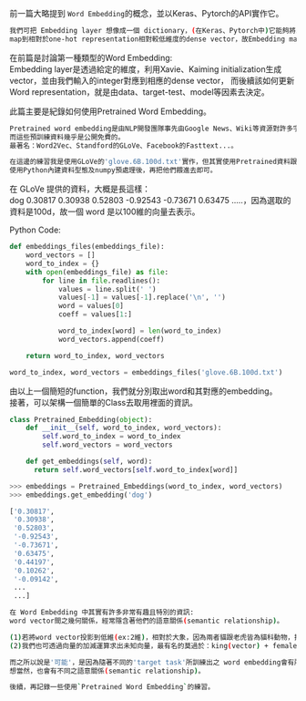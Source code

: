 前一篇大略提到 `Word Embedding`的概念，並以Keras、Pytorch的API實作它。
```bash
我們可把 Embedding layer 想像成一個 dictionary，(在Keras、Pytorch中)它能夠將integer
map到相對於one-hot representation相對較低維度的dense vector，故Embedding matrix也被稱為Lookup table。
```
在前篇是討論第一種類型的Word Embedding:
<br>Embedding layer是透過給定的維度，利用Xavie、Kaiming initialization生成vector，並由我們輸入的integer對應到相應的dense vector，
而後續該如何更新Word representation，就是由data、target-test、model等因素去決定。

此篇主要是紀錄如何使用Pretrained Word Embedding。
```bash
Pretrained word embedding是由NLP開發團隊事先由Google News、Wiki等資源對許多字預先進行訓練而成，
而這些預訓練資料幾乎是公開免費的。
最著名：Word2Vec、Standford的GLoVe、Facebook的Fasttext...。
```

```bash
在這邊的練習我是使用GLoVe的'glove.6B.100d.txt'實作，但其實使用Pretrained資料跟Keras、Pytorch沒什麼太大關係，
使用Python內建資料型態及numpy預處理後，再把他們餵進去即可。
```

在 GLoVe 提供的資料，大概是長這樣：
<br>dog 0.30817 0.30938 0.52803 -0.92543 -0.73671 0.63475 .....，因為選取的資料是100d，故一個 word 是以100維的向量去表示。

Python Code:
```python
def embeddings_files(embeddings_file):
    word_vectors = []
    word_to_index = {}
    with open(embeddings_file) as file:
        for line in file.readlines():
            values = line.split(' ')
            values[-1] = values[-1].replace('\n', '')
            word = values[0]
            coeff = values[1:]

            word_to_index[word] = len(word_to_index)
            word_vectors.append(coeff)

    return word_to_index, word_vectors

word_to_index, word_vectors = embeddings_files('glove.6B.100d.txt')
```

由以上一個簡短的function，我們就分別取出word和其對應的embedding。
<br>接著，可以架構一個簡單的Class去取用裡面的資訊。
```python
class Pretrained_Embedding(object):
    def __init__(self, word_to_index, word_vectors):
        self.word_to_index = word_to_index
        self.word_vectors = word_vectors

    def get_embeddings(self, word):
      return self.word_vectors[self.word_to_index[word]]

>>> embeddings = Pretrained_Embeddings(word_to_index, word_vectors)
>>> embeddings.get_embedding('dog')

['0.30817',
 '0.30938',
 '0.52803',
 '-0.92543',
 '-0.73671',
 '0.63475',
 '0.44197',
 '0.10262',
 '-0.09142',
 ...
 ...]
```

```bash
在 Word Embedding 中其實有許多非常有趣且特別的資訊:
word vector間之幾何關係，經常隱含著他們的語意關係(semantic relationship)。
```

```bash
(1)若將word vector投影到低維(ex:2維)，相對於大象，因為兩者貓跟老虎皆為貓科動物，投影後的點'可能'更近。
(2)我們也可透過向量的加減運算求出未知向量，最有名的莫過於：king(vector) + female(vector) -> queen(vector)。

而之所以說是'可能'，是因為隨著不同的'target task'所訓練出之 word embedding會有所不同，
想當然，也會有不同之語意關係(semantic relationship)。

後續，再記錄一些使用`Pretrained Word Embedding`的練習。
```
